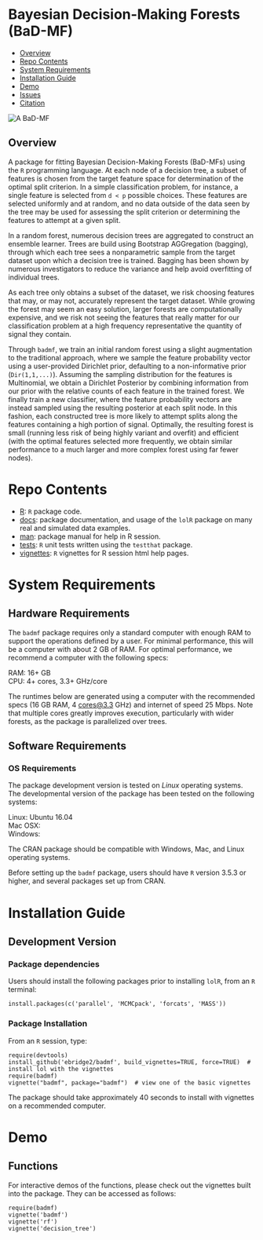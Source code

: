# Bayesian Decision-Making Forests (BaD-MF)

- [Overview](#overview)
- [Repo Contents](#repo-contents)
- [System Requirements](#system-requirements)
- [Installation Guide](#installation-guide)
- [Demo](#demo)
- [Issues](https://github.com/ebridge2/badmf/issues)
- [Citation](#citation)

![A BaD-MF](https://media0.giphy.com/media/l2YWxte7sJB2XuE8M/giphy.gif)


## Overview

A package for fitting Bayesian Decision-Making Forests (BaD-MFs) using the `R` programming language. At each node of a decision tree, a subset of features is chosen from the target feature space for determination of the optimal split criterion. In a simple classification problem, for instance, a single feature is selected from `d < p` possible choices. These features are selected uniformly and at random, and no data outside of the data seen by the tree may be used for assessing the split criterion or determining the features to attempt at a given split.

In a random forest, numerous decision trees are aggregated to construct an ensemble learner. Trees are build using 
Bootstrap AGGregation (bagging), through which each tree sees a nonparametric sample from the target dataset upon which 
a decision tree is trained. Bagging has been shown by numerous investigators to reduce the variance and help avoid overfitting of individual trees.

As each tree only obtains a subset of the dataset, we risk choosing features that may, or may not, accurately represent the
target dataset. While growing the forest may seem an easy solution, larger forests are computationally expensive, and we risk
not seeing the features that really matter for our classification problem at a high frequency representative the quantity of signal they contain.

Through `badmf`, we train an initial random forest using a slight augmentation to the traditional approach, where we sample the feature probability vector using a user-provided Dirichlet prior, defaulting to a non-informative prior (`Dir(1,1,...)`). Assuming the sampling distribution for the features is Multinomial, we obtain a Dirichlet Posterior by combining information from our prior with the relative counts of each feature in the trained forest. We finally train a new classifier, where the feature probability vectors are instead sampled using the resulting posterior at each split node. In this fashion, each constructed tree is more likely to attempt splits along the features containing a high portion of signal. Optimally, the resulting forest is small (running less risk of being highly variant and overfit) and efficient (with the optimal features selected more frequently, we obtain similar performance to a much larger and more complex forest using far fewer nodes).

# Repo Contents

- [R](./R): `R` package code.
- [docs](./docs): package documentation, and usage of the `lolR` package on many real and simulated data examples.
- [man](./man): package manual for help in R session.
- [tests](./tests): `R` unit tests written using the `testthat` package.
- [vignettes](./vignettes): `R` vignettes for R session html help pages.

# System Requirements

## Hardware Requirements

The `badmf` package requires only a standard computer with enough RAM to support the operations defined by a user. For minimal performance, this will be a computer with about 2 GB of RAM. For optimal performance, we recommend a computer with the following specs:

RAM: 16+ GB  
CPU: 4+ cores, 3.3+ GHz/core

The runtimes below are generated using a computer with the recommended specs (16 GB RAM, 4 cores@3.3 GHz) and internet of speed 25 Mbps. Note that multiple cores greatly improves execution, particularly with wider forests, as the package is parallelized over trees.

## Software Requirements

### OS Requirements

The package development version is tested on *Linux* operating systems. The developmental version of the package has been tested on the following systems:

Linux: Ubuntu 16.04  
Mac OSX:  
Windows:  

The CRAN package should be compatible with Windows, Mac, and Linux operating systems.

Before setting up the `badmf` package, users should have `R` version 3.5.3 or higher, and several packages set up from CRAN.

# Installation Guide

## Development Version

### Package dependencies

Users should install the following packages prior to installing `lolR`, from an `R` terminal:

```
install.packages(c('parallel', 'MCMCpack', 'forcats', 'MASS'))
```

### Package Installation

From an `R` session, type:

```
require(devtools)
install_github('ebridge2/badmf', build_vignettes=TRUE, force=TRUE)  # install lol with the vignettes
require(badmf)
vignette("badmf", package="badmf")  # view one of the basic vignettes
```

The package should take approximately 40 seconds to install with vignettes on a recommended computer. 

# Demo

## Functions

For interactive demos of the functions, please check out the vignettes built into the package. They can be accessed as follows:

```
require(badmf)
vignette('badmf')
vignette('rf')
vignette('decision_tree')
```
